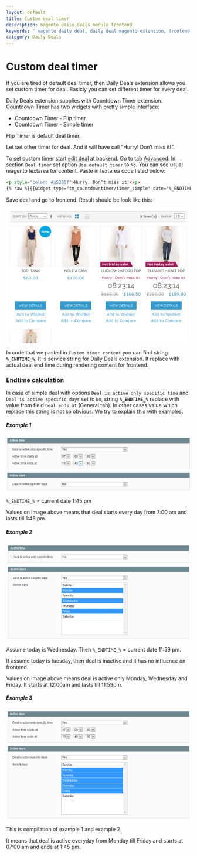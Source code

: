 ```yaml
---
layout: default
title: Custom deal timer
description: magento daily deals module frontend
keywords: " magento daily deal, daily deal magento extension, frontend, deal timer"
category: Daily Deals
---
```


# Custom deal timer

If you are tired of default deal timer, then Daily Deals extension allows you
set custom timer for deal. Basicly you can set different timer for every deal.

Daily Deals extension supplies with Countdown Timer extension. Countdown Timer
has two widgets with pretty simple interface:

- Countdown Timer - Flip timer
- Countdown Timer - Simple timer

Flip Timer is default deal timer.

Let set other timer for deal. And it will have call “Hurry! Don’t miss it!”.

To set custom timer start [edit deal](../../../backend/edit-deal/) at backend.
Go to tab [Advanced](../../../backend/create-deal/#advanced-tab). In section
`Deal timer` set option `Use default timer` to `No`. You can see usual magento
textarea for content. Paste in textarea code listed below:

```html
<p style="color: #a5205f">Hurry! Don’t miss it!</p>
{% raw %}{{widget type="tm_countdowntimer/timer_simple" date="%_ENDTIME_%" inlinecss="font-family: 'Raleway','Helvetica Neue',Verdana,Arial,sans-serif; color:#636363; font-size:2em"}}{% endraw %}
```

Save deal and go to frontend. Result should be look like this:

![Custom deal timer example](/images/dailydeals/frontend/custom-deal-timer.png)

In code that we pasted in `Custom timer content` you can find string
**`%_ENDTIME_%`**. It is service string for Daily Deals extension. It replace
with actual deal end time during rendering content for frontend.

### Endtime calculation

In case of simple deal with options `Deal is active only specific time` and
`Deal is active specific days` set to `No`, string **`%_ENDTIME_%`** replace
with value from field `Deal ends at` (General tab). In other cases value which
replace this string is not so obvious. We try to explain this with examples.

##### Example 1

![Custom timer example 1](/images/dailydeals/frontend/custom-timer-example-1.png)

`%_ENDTIME_%` = current date 1:45 pm

Values on image above means that deal starts every day from 7:00 am and lasts
till 1:45 pm.

##### Example 2

![Custom timer example 2](/images/dailydeals/frontend/custom-timer-example-2.png)

Assume today is Wednesday. Then `%_ENDTIME_%` = current date 11:59 pm.

If assume today is tuesday, then deal is inactive and it has no influence on
frontend.

Values on image above means deal is active only Monday, Wednesday and Friday. It
starts at 12:00am and lasts till 11:59pm.

##### Example 3

![Custom timer example 3](/images/dailydeals/frontend/custom-timer-example-3.png)

This is compilation of example 1 and example 2.

It means that deal is active everyday from Monday till Friday and starts at
07:00 am and ends at 1:45 pm.
